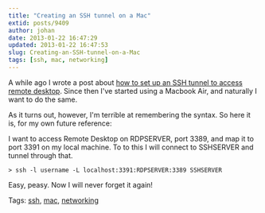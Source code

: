 ```yaml
---
title: "Creating an SSH tunnel on a Mac"
extid: posts/9409
author: johan
date: 2013-01-22 16:47:29
updated: 2013-01-22 16:47:53
slug: Creating-an-SSH-tunnel-on-a-Mac
tags: [ssh, mac, networking]
---
```


 A while ago I wrote a post about [how to set up an SSH tunnel to access remote desktop](/posts/Setting-up-an-SSH-tunnel-to-access-Remote-Desktop-using-Putty-and-SSHD-on-Linux). Since then I've started using a Macbook Air, and naturally I want to do the same.

 As it turns out, however, I'm terrible at remembering the syntax. So here it is, for my own future reference:

 I want to access Remote Desktop on RDPSERVER, port 3389, and map it to port 3391 on my local machine. To to this I will connect to SSHSERVER and tunnel through that.

 `> ssh -l username -L localhost:3391:RDPSERVER:3389 SSHSERVER`

 Easy, peasy. Now I will never forget it again!

 Tags: [ssh](/tags/ssh), [mac](/tags/mac), [networking](/tags/networking)
